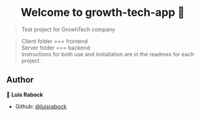 <h1 align="center">Welcome to growth-tech-app 👋</h1>
<p>
</p>

> Test project for GrowhTech company <br />

> Client folder === frontend <br />
> Server folder === backend <br />
> Instructions for both use and installation are in the readmes for each project. <br />

## Author

👤 **Luis Rabock**

- Github: [@luisrabock](https://github.com/luisrabock)
